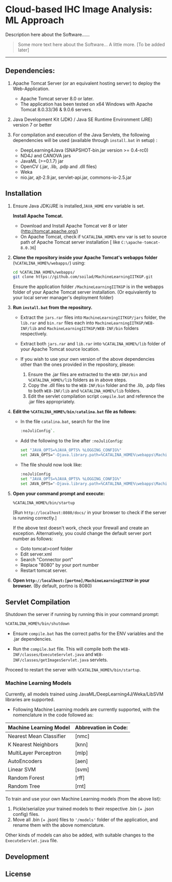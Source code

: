 # Cloud-based IHC Image Analysis: ML Approach 

Description here about the Software......
 > Some more text here about the Software...
 > A little more.
 > [To be added later]
---
## Dependencies:

1. Apache Tomcat Server (or an equivalent hosting server) to deploy the Web-Application.

    - Apache Tomcat server 8.0 or later.
    - The application has been tested on x64 Windows with Apache Tomcat 8.0.33/36 & 9.0.6 servers.
    
2. Java Development Kit (JDK) / Java SE Runtime Environment (JRE) version 7 or better

3. For compilation and execution of the Java Servlets, the following dependencies will be used (available through `install.bat` in setup) :

    - DeepLearning4Java (SNAPSHOT-bin.jar version >= 0.4-rc0)
    - ND4J and CANOVA jars
    - JavaML (>=0.1.7) jar
    - OpenCV (.jar, .lib, .pdp and .dll files)
    - Weka
    - nio.jar, ajt-2.9.jar, servlet-api.jar, commons-io-2.5.jar
    
    
## Installation

1. Ensure Java JDK/JRE is installed,`JAVA_HOME` env variable is set. 

   **Install Apache Tomcat.**
    -   Download and Install Apache Tomcat ver 8 or later (http://tomcat.apache.org/)
    -   On Apache Tomcat, check if `%CATALINA_HOME%` env var is set to source path of Apache Tomcat server installation [ like `C:\apache-tomcat-8.0.36`]
    
2. **Clone the repository inside your Apache Tomcat's webapps folder** (`%CATALINA_HOME%/webapps/`) using:
   ```sh
   cd %CATALINA_HOME%/webapps/
   git clone https://github.com/soilad/MachineLearningIITKGP.git
   ```
   Ensure the application folder `/MachineLearningIITKGP` is in the webapps folder of your Apache Tomcat server installation. (Or equivalently to your local server manager's deployment folder)

3. **Run `install.bat` from the repository.**

    - Extract the `jars.rar` files into `MachineLearningIITKGP/jars` folder, the `lib.rar` and `bin.rar` files each into `MachineLearningIITKGP/WEB-INF/lib` and `MachineLearningIITKGP/WEB-INF/bin` folders respectively.
    - Extract both `jars.rar` and `lib.rar` into `%CATALINA_HOME%/lib` folder of your Apache Tomcat source location.
    
    - If you wish to use your own version of the above dependencies other than the ones provided in the repository, please:
        1. Ensure the .jar files are extracted to the `WEB-INF/bin` and `%CATALINA_HOME%/lib` folders as in above steps.
        2. Copy the .dll files to the `WEB-INF/bin` folder and the .lib, .pdp files to both `WEB-INF/lib` and `%CATALINA_HOME%/lib` folders.
        3. Edit the servlet compilation script `compile.bat` and reference the .jar files appropriately.
        
    
4.  **Edit the `%CATALINA_HOME%/bin/catalina.bat` file as follows:**
     - In the file `catalina.bat`, search for the line 
       ```sh
       :noJuliConfig`.
       ```
     - Add the following to the line after `:noJuliConfig`:
       ```sh
       set "JAVA_OPTS=%JAVA_OPTS% %LOGGING_CONFIG%"
       set JAVA_OPTS="-Djava.library.path=%CATALINA_HOME%\webapps\MachineLearningIITKGP\WEB-INF\lib;%CATALINA_HOME%\webapps\MachineLearningIITKGP\WEB-INF\bin;%CATALINA_HOME%\webapps\MachineLearningIITKGP\jars;"
       ```
     - The file should now look like:
        ```sh
       :noJuliConfig
       set "JAVA_OPTS=%JAVA_OPTS% %LOGGING_CONFIG%"
       set JAVA_OPTS="-Djava.library.path=%CATALINA_HOME%\webapps\MachineLearningIITKGP\WEB-INF\lib;%CATALINA_HOME%\webapps\MachineLearningIITKGP\WEB-INF\bin;%CATALINA_HOME%\webapps\MachineLearningIITKGP\jars;"
       ```


5. **Open your command prompt and execute:**
   ```sh
   %CATALINA_HOME%/bin/startup
   ```
   [Run `http://localhost:8080/docs/` in your browser to check if the server is running correctly.]
   
    If the above test doesn't work, check your firewall and create an exception. Alternatively, you could change the default server port   number as follows:
      - Goto tomcat>conf folder
      - Edit server.xml
      - Search "Connector port"
      - Replace "8080" by your port number
      - Restart tomcat server.

6. **Open `http://localhost:[portno]/MachineLearningIITKGP` in your browser.** (By default, portno is 8080)

## Servlet Compilation

 Shutdown the server if running by running this in your command prompt:
```sh
%CATALINA_HOME%/bin/shutdown
```
 - Ensure ```compile.bat``` has the correct paths for the ENV variables and the .jar dependencies.

 - Run the ```compile.bat``` file. This will compile both the ```WEB-INF/classes/ExecuteServlet.java``` and ```WEB-INF/classes/getImagesServlet.java``` servlets.

Proceed to restart the server with ```%CATALINA_HOME%/bin/startup```.

### Machine Learning Models

Currently, all models trained using JavaML/DeepLearning4J/Weka/LibSVM libraries are supported. 
- Following Machine Learning models are currently supported, with the nomenclature in the code followed as:

| Machine Learning Model | Abbrevation in Code: |
| ------ | ------ |
| Nearest Mean Classifier | [nmc] |
| K Nearest Neighbors | [knn] |
| MultiLayer Perceptron | [mlp] |
| AutoEncoders | [aen] |
| Linear SVM| [svm] |
| Random Forest | [rff] |
| Random Tree | [rnt] |

 To train and use your own Machine Learning models (from the above list):
 1. Pickle/serialize your trained models to their respective .bin (+ .json config) files.
 2. Move all .bin (+ .json) files to `'/models'` folder of the application, and rename them with the above nomenclature.

Other kinds of models can also be added, with suitable changes to the `ExecuteServlet.java` file.


## Development

License
----

